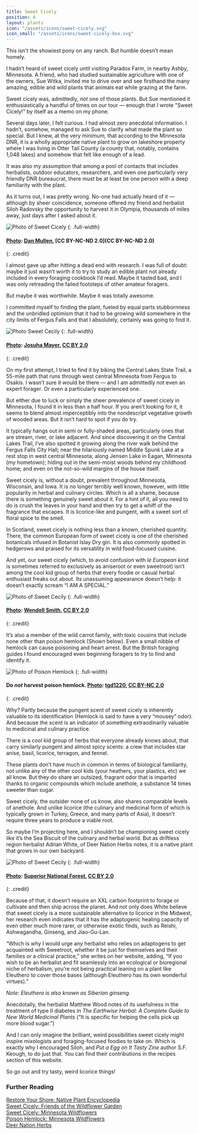 ```yaml
---
title: Sweet Cicely
position: 4
layout: plants
icon: "/assets/icons/sweet-cicely.svg"
icon_small: "/assets/icons/sweet-cicely-box.svg"
---
```


This isn't the showiest pony on any ranch. But humble doesn’t mean homely. 

I hadn’t heard of sweet cicely until visiting Paradox Farm, in nearby Ashby, Minnesota. A friend, who had studied sustainable agriculture with one of the owners, Sue Witka, invited me to drive over and see firsthand the many amazing, edible and wild plants that animals eat while grazing at the farm. 

Sweet cicely was, admittedly, _not_ one of those plants. But Sue mentioned it enthusiastically a handful of times on our tour — enough that I wrote “Sweet Cicely!” by itself as a memo on my phone. 

Several days later, I felt curious. I had almost zero anecdotal information. I hadn’t, somehow, managed to ask Sue to clarify what made the plant so special. But I knew, at the very minimum, that according to the Minnesota DNR, it is a wholly appropriate native plant to grow on lakeshore property where I was living in Otter Tail County (a county that, notably, contains 1,048 lakes) and somehow that felt like enough of a lead. 

It was also my assumption that among a pool of contacts that includes herbalists, outdoor educators, researchers, and even one particularly very friendly DNR bureaucrat, there must be at least be one person with a deep familiarity with the plant. 

As it turns out, I was pretty wrong. No-one had actually heard of it — although by sheer coincidence, someone offered my friend and herbalist Siloh Radovsky the opportunity to harvest it in Olympia, thousands of miles away, just days after I asked about it. 

 ![Photo of Sweet Cicely](http://media.botanicromantic.com/7301916478_1d1c5109a7_o.jpg)
 {: .full-width}
#### [Photo](https://flic.kr/p/c8fenG): [Dan Mullen](https://www.flickr.com/photos/8583446@N05/), [CC BY-NC-ND 2.0](CC BY-NC-ND 2.0)
{: .credit}

I almost gave up after hitting a dead end with research. I was full of doubt: maybe it just wasn’t worth it to try to study an edible plant not already included in every foraging cookbook I’d read. Maybe it tasted bad, and I was only retreading the failed footsteps of other amateur foragers.

But maybe it was worthwhile. Maybe it was totally awesome.  

I committed myself to finding the plant, fueled by equal parts stubbornness and the unbridled optimism that it had to be growing wild somewhere in the city limits of Fergus Falls and that I absolutely, certainly was going to find it. 

![Photo Sweet Cecily](http://media.botanicromantic.com/35079789065_824431d932_o.jpg)
{: .full-width}
#### [Photo](https://flic.kr/p/VrT68p): [Josuha Mayer](https://www.flickr.com/photos/wackybadger/), [CC BY 2.0](https://creativecommons.org/licenses/by/2.0)
{: .credit}

On my first attempt, I tried to find it by biking the Central Lakes State Trail, a 55-mile path that runs through west central Minnesota from Fergus to Osakis. I wasn’t sure it would be there — and I am admittedly not even an expert forager. Or even a particularly experienced one.

But either due to luck or simply the sheer prevalence of sweet cicely in Minnesota, I found it in less than a half hour. If you aren’t looking for it, it seems to blend almost imperceptibly into the nondescript vegetative growth of wooded areas. But it isn’t hard to spot if you do try. 

It typically hangs out in semi or fully-shaded areas, particularly ones that are stream, river, or lake adjacent. And since discovering it on the Central Lakes Trail, I’ve also spotted it growing along the river walk behind the Fergus Falls City Hall; near the hilariously named Middle Spunk Lake at a rest stop in west central Minnesota; along Jensen Lake in Eagan, Minnesota (my hometown); hiding out in the semi-moist woods behind my childhood home; and even on the not-so-wild margins of the house itself. 

Sweet cicely is, without a doubt, prevalent throughout Minnesota, Wisconsin, and Iowa. It is no longer terribly well known, however, with little popularity in herbal and culinary circles. Which is all a shame, because there is something genuinely sweet about it. For a hint of it, all you need to do is crush the leaves in your hand and then try to get a whiff of the fragrance that escapes. It is licorice-like and pungent, with a sweet sort of floral spice to the smell. 

In Scotland, sweet cicely is nothing less than a known, cherished quantity. There, the common European form of sweet cicely is one of the cherished botanicals infused in Botanist Islay Dry gin. It is also commonly spotted in hedgerows and praised for its versatility in wild food-focused cuisine. 
 
And yet, our sweet cicely (which, to avoid confusion with _le European kind_ is sometimes referred to exclusively as aniseroot or even sweetroot) isn’t among the cool kid group of herbs that every foodie or casual herbal enthusiast freaks out about. Its unassuming appearance doesn’t help: it doesn’t exactly scream “I AM A SPECIAL.”

![Photo of Sweet Cecily](http://media.botanicromantic.com/8895560645_b2d5941379_o.jpg)
{: .full-width}
#### [Photo](https://flic.kr/p/ey55gg): [Wendell Smith](https://www.flickr.com/photos/wendellsmith/), [CC BY 2.0](https://creativecommons.org/licenses/by/2.0)
{: .credit}

It’s also a member of the wild carrot family, with toxic cousins that include none other than poison hemlock (Shown below). Even a small nibble of hemlock can cause poisoning and heart arrest. But the British foraging guides I found encouraged even beginning foragers to try to find and identify it. 

![Photo of Poison Hemlock](http://media.botanicromantic.com/35489506906_9d2a9213ce_k.jpg)
{: .full-width}
#### Do _not_ harvest poison hemlock. [Photo](https://flic.kr/p/W55ZY7): [tgd1220](https://www.flickr.com/photos/maxwells_demon/), [CC BY-NC 2.0](https://creativecommons.org/licenses/by-nc/2.0/) 
{: .credit}

Why? Partly because the pungent scent of sweet cicely is inherently valuable to its identification (Hemlock is said to have a very “mousey” odor). And because the scent is an indicator of something extraodinarily valuable to medicinal and culinary practice. 

There is a cool kid group of herbs that everyone already knows about, that carry similarly pungent and almost spicy scents: a crew that includes star anise, basil, licorice, terragon, and fennel. 

These plants don’t have much in common in terms of biological familiarity, not unlike any of the other cool kids (your heathers, your plastics, etc) we all know. But they do share an outsized, fragrant odor that is imparted thanks to organic compounds which include anethole, a substance 14 times sweeter than sugar. 

Sweet cicely, the outsider none of us know, also shares comparable levels of anethole. And unlike licorice (the culinary and medicinal form of which is typically grown in Turkey, Greece, and many parts of Asia), it doesn’t require three years to produce a viable root. 

So maybe I’m projecting here, and I shouldn’t be championing sweet cicely like it’s the Sea Biscuit of the culinary and herbal world. But as driftless region herbalist Adrian White, of Deer Nation Herbs notes, it is a native plant that grows in our own backyard. 

![Photo of Sweet Cecily](http://media.botanicromantic.com/5097347753_c09ba6a42f_o.jpg)
{: .full-width}
####  [Photo](https://flic.kr/p/8LreU6): [Superior National Forest](https://www.flickr.com/photos/superiornationalforest/), [CC BY 2.0](https://creativecommons.org/licenses/by/2.0)
{: .credit}

Because of that, it doesn’t require an XXL carbon footprint to forage or cultivate and then ship across the planet. And not only does White believe that sweet cicely is a more sustainable alternative to licorice in the Midwest, her research even indicates that it has the adaptogenic healing capacity of even other much more rarer, or otherwise exotic finds, such as Reishi, Ashwagandha, Ginseng, and Jiao-Gu-Lan. 

“Which is why I would urge any herbalist who relies on adaptogens to get acquainted with Sweetroot, whether it be just for themselves and their families or a clinical practice,” she writes on her website, adding, “If you wish to be an herbalist and fit seamlessly into an ecological or bioregional niche of herbalism, you’re not being practical leaning on a plant like Eleuthero to cover those bases (although Eleuthero has its own wonderful virtues).”

_Note: Eleuthero is also known as Siberian ginseng._

Anecdotally, the herbalist Matthew Wood notes of its usefulness in the treatment of type II diabetes in _The Earthwise Herbal: A Complete Guide to New World Medicinal Plants_ (“It is specific for helping the cells pick up more blood sugar.”)

And I can only imagine the brilliant, weird possibilities sweet cicely might inspire mixologists and foraging-focused foodies to take on. Which is exactly why I encouraged Siloh, and _Put a Egg on It Tasty Zine_ author S.F. Keough, to do just that. You can find their contributions in the recipes section of this website. 

So go out and try tasty, weird licorice things!

### Further Reading

[Restore Your Shore: Native Plant Encyclopedia](https://webapps8.dnr.state.mn.us/restoreyourshore)  
[Sweet Cicely: Friends of the Wildflower Garden](http://www.friendsofthewildflowergarden.org/pages/plants/aniseroot.html)  
[Sweet Cicely: Minnesota Wildflowers](https://www.minnesotawildflowers.info/flower/aniseroot)  
[Poison Hemlock: Minnesota Wildflowers](https://www.minnesotawildflowers.info/flower/poison-hemlock)  
[Deer Nation Herbs](https://deernationherbs.com/tag/sweet-cicely/)